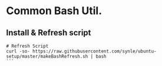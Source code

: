 # Common Bash Util.

## Install & Refresh script
````
# Refresh Script
curl -so- https://raw.githubusercontent.com/synle/ubuntu-setup/master/makeBashRefresh.sh | bash
```
